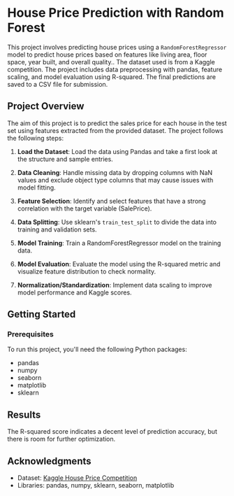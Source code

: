 # House Price Prediction with Random Forest

This project involves predicting house prices using a `RandomForestRegressor` model to predict house prices based on features like living area, floor space, year built, and overall quality.. The dataset used is from a Kaggle competition. The project includes data preprocessing with pandas, feature scaling, and model evaluation using R-squared. The final predictions are saved to a CSV file for submission.

## Project Overview

The aim of this project is to predict the sales price for each house in the test set using features extracted from the provided dataset. The project follows the following steps:

1. **Load the Dataset**: Load the data using Pandas and take a first look at the structure and sample entries.

2. **Data Cleaning**: Handle missing data by dropping columns with NaN values and exclude object type columns that may cause issues with model fitting.

3. **Feature Selection**: Identify and select features that have a strong correlation with the target variable (SalePrice).

4. **Data Splitting**: Use sklearn's `train_test_split` to divide the data into training and validation sets.

5. **Model Training**: Train a RandomForestRegressor model on the training data.

6. **Model Evaluation**: Evaluate the model using the R-squared metric and visualize feature distribution to check normality.

7. **Normalization/Standardization**: Implement data scaling to improve model performance and Kaggle scores.

## Getting Started

### Prerequisites

To run this project, you'll need the following Python packages:

- pandas
- numpy
- seaborn
- matplotlib
- sklearn

## Results

The R-squared score indicates a decent level of prediction accuracy, but there is room for further optimization.

## Acknowledgments

- Dataset: [Kaggle House Price Competition](https://www.kaggle.com/c/house-prices-advanced-regression-techniques)
- Libraries: pandas, numpy, sklearn, seaborn, matplotlib

